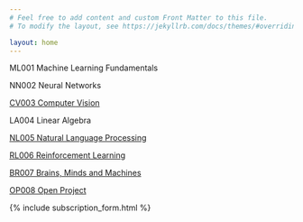 ```yaml
---
# Feel free to add content and custom Front Matter to this file.
# To modify the layout, see https://jekyllrb.com/docs/themes/#overriding-theme-defaults

layout: home
---
```


ML001 Machine Learning Fundamentals

NN002 Neural Networks

[CV003 Computer Vision](https://cs231n.github.io/)

LA004 Linear Algebra 

[NL005 Natural Language Processing](https://web.stanford.edu/class/cs224n/)

[RL006 Reinforcement Learning](/reinforcement-learning/)

[BR007 Brains, Minds and Machines](https://ocw.mit.edu/resources/res-9-003-brains-minds-and-machines-summer-course-summer-2015/index.htm)

[OP008 Open Project](https://github.com/kishansagathiya/ai-project-ideas)


{% include subscription_form.html %}
